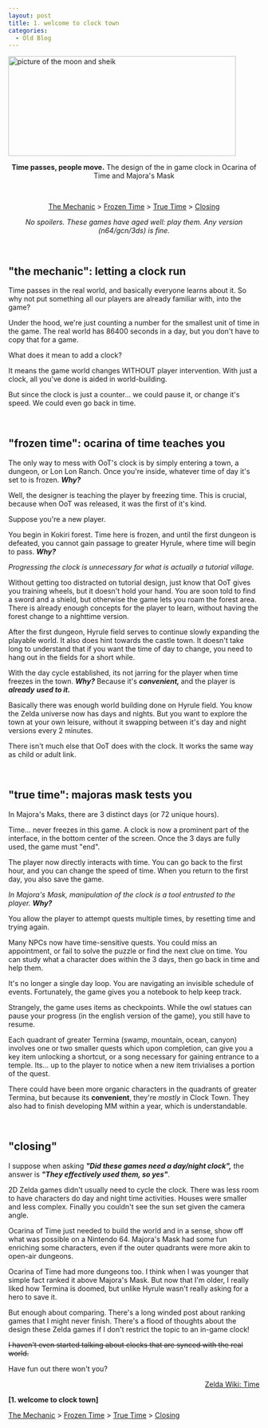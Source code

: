 ```yaml
---
layout: post
title: 1. welcome to clock town
categories:
  - Old Blog
---
```

<img class="alignnone  wp-image-94 aligncenter" src="https://iuondesign.files.wordpress.com/2017/12/zeldan64.png" alt="picture of the moon and sheik" width="456" height="200" />
<p style="text-align:center;"><b>Time passes, people move.</b>
The design of the in game clock in Ocarina of Time and Majora's Mask</p>
<!--more-->

&nbsp;
<p style="text-align:center;"><a href="#themechanic">The Mechanic</a> &gt; <a href="#frozentime">Frozen Time</a> &gt; <a href="#truetime">True Time</a> &gt; <a href="#closing">Closing</a></p>
<p style="text-align:center;"><em>No spoilers. </em>
<em>These games have aged well: play them. </em>
<em>Any version (n64/gcn/3ds) is fine.</em></p>
<a name="themechanic"></a>

&nbsp;
<h2><strong>"the mechanic": letting a clock run</strong></h2>
Time passes in the real world, and basically everyone learns about it. So why not put something all our players are already familiar with, into the game?

Under the hood, we're just counting a number for the smallest unit of time in the game. The real world has 86400 seconds in a day, but you don't have to copy that for a game.

What does it mean to add a clock?

It means the game world changes WITHOUT player intervention. With just a clock, all you've done is aided in world-building.

But since the clock is just a counter... we could pause it, or change it's speed. We could even go back in time.

<a name="frozentime"></a>

&nbsp;
<h2><strong>"frozen time": ocarina of time teaches you</strong></h2>
The only way to mess with OoT's clock is by simply entering a town, a dungeon, or Lon Lon Ranch. Once you're inside, whatever time of day it's set to is frozen. <em><strong>Why?</strong></em>

Well, the designer is teaching the player by freezing time. This is crucial, because when OoT was released, it was the first of it's kind.

Suppose you're a new player.

You begin in Kokiri forest. Time here is frozen, and until the first dungeon is defeated, you cannot gain passage to greater Hyrule, where time will begin to pass. <em><strong>Why?</strong></em>

<em>Progressing the clock is unnecessary for what is actually a tutorial village. </em>

Without getting too distracted on tutorial design, just know that OoT gives you training wheels, but it doesn't hold your hand. You are soon told to find a sword and a shield, but otherwise the game lets you roam the forest area. There is already enough concepts for the player to learn, without having the forest change to a nighttime version.

After the first dungeon, Hyrule field serves to continue slowly expanding the playable world. It also does hint towards the castle town. It doesn't take long to understand that if you want the time of day to change, you need to hang out in the fields for a short while.

With the day cycle established, its not jarring for the player when time freezes in the town. <em><strong>Why?</strong></em> Because it's <em><b>convenient, </b></em>and the player is <em><strong>already</strong></em> <strong><em>used to it.</em></strong>

Basically there was enough world building done on Hyrule field. You know the Zelda universe now has days and nights. But you want to explore the town at your own leisure, without it swapping between it's day and night versions every 2 minutes.

There isn't much else that OoT does with the clock. It works the same way as child or adult link.

<a name="truetime"></a>

&nbsp;
<h2><strong>"true time": majoras mask tests you</strong></h2>
In Majora's Maks, there are 3 distinct days (or 72 unique hours).

Time... never freezes in this game. A clock is now a prominent part of the interface, in the bottom center of the screen. Once the 3 days are fully used, the game must "end".

The player now directly interacts with time. You can go back to the first hour, and you can change the speed of time. When you return to the first day, you also save the game.

<em>In Majora's Mask, manipulation of the clock is a tool entrusted to the player. <strong>Why?</strong></em>

You allow the player to attempt quests multiple times, by resetting time and trying again.

Many NPCs now have time-sensitive quests. You could miss an appointment, or fail to solve the puzzle or find the next clue on time. You can study what a character does within the 3 days, then go back in time and help them.

It's no longer a single day loop. You are navigating an invisible schedule of events. Fortunately, the game gives you a notebook to help keep track.

Strangely, the game uses items as checkpoints. While the owl statues can pause your progress (in the english version of the game), you still have to resume.

Each quadrant of greater Termina (swamp, mountain, ocean, canyon) involves one or two smaller quests which upon completion, can give you a key item unlocking a shortcut, or a song necessary for gaining entrance to a temple. Its... up to the player to notice when a new item trivialises a portion of the quest.

There could have been more organic characters in the quadrants of greater Termina, but because its <strong>convenient</strong>, they're <em>mostly</em> in Clock Town. They also had to finish developing MM within a year, which is understandable.

<a name="closing"></a>

&nbsp;
<h2><strong>"closing"</strong></h2>
I suppose when asking <em><strong>"Did these games need a day/night clock",</strong></em> the answer is <em><strong>"They effectively used them, so yes"</strong></em>.

2D Zelda games didn't usually need to cycle the clock. There was less room to have characters do day and night time activities. Houses were smaller and less complex. Finally you couldn't see the sun set given the camera angle.

Ocarina of Time just needed to build the world and in a sense, show off what was possible on a Nintendo 64. Majora's Mask had some fun enriching some characters, even if the outer quadrants were more akin to open-air dungeons.

Ocarina of Time had more dungeons too. I think when I was younger that simple fact ranked it above Majora's Mask. But now that I'm older, I really liked how Termina is doomed, but unlike Hyrule wasn't really asking for a hero to save it.

But enough about comparing. There's a long winded post about ranking games that I might never finish. There's a flood of thoughts about the design these Zelda games if I don't restrict the topic to an in-game clock!

<del>I haven't even started talking about clocks that are synced with the real world.</del>

Have fun out there won't you?
<p style="text-align:right;"><a href="https://zelda.gamepedia.com/Time" target="_blank" rel="noopener">Zelda Wiki: Time</a></p>
<strong>[1. welcome to clock town]</strong>

<a href="#themechanic">The Mechanic</a> &gt; <a href="#frozentime">Frozen Time</a> &gt; <a href="#truetime">True Time</a> &gt; <a href="#closing">Closing</a>
